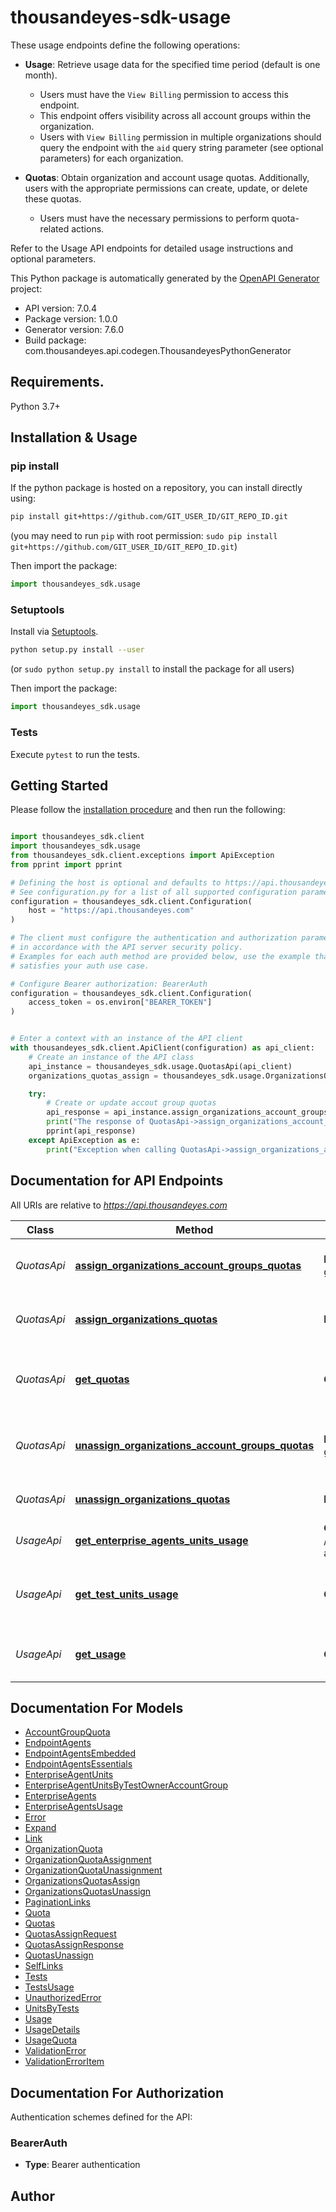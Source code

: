 # thousandeyes-sdk-usage

These usage endpoints define the following operations:

* **Usage**: Retrieve usage data for the specified time period (default is one month).
    
    * Users must have the `View Billing` permission to access this endpoint.
    * This endpoint offers visibility across all account groups within the organization.
    * Users with `View Billing` permission in multiple organizations should query the endpoint with the `aid` query string parameter (see optional parameters) for each organization.

* **Quotas**: Obtain organization and account usage quotas. Additionally, users with the appropriate permissions can create, update, or delete these quotas.
    
    * Users must have the necessary permissions to perform quota-related actions.

Refer to the Usage API endpoints for detailed usage instructions and optional parameters.


This Python package is automatically generated by the [OpenAPI Generator](https://openapi-generator.tech) project:

- API version: 7.0.4
- Package version: 1.0.0
- Generator version: 7.6.0
- Build package: com.thousandeyes.api.codegen.ThousandeyesPythonGenerator

## Requirements.

Python 3.7+

## Installation & Usage
### pip install

If the python package is hosted on a repository, you can install directly using:

```sh
pip install git+https://github.com/GIT_USER_ID/GIT_REPO_ID.git
```
(you may need to run `pip` with root permission: `sudo pip install git+https://github.com/GIT_USER_ID/GIT_REPO_ID.git`)

Then import the package:
```python
import thousandeyes_sdk.usage
```

### Setuptools

Install via [Setuptools](http://pypi.python.org/pypi/setuptools).

```sh
python setup.py install --user
```
(or `sudo python setup.py install` to install the package for all users)

Then import the package:
```python
import thousandeyes_sdk.usage
```

### Tests

Execute `pytest` to run the tests.

## Getting Started

Please follow the [installation procedure](#installation--usage) and then run the following:

```python

import thousandeyes_sdk.client
import thousandeyes_sdk.usage
from thousandeyes_sdk.client.exceptions import ApiException
from pprint import pprint

# Defining the host is optional and defaults to https://api.thousandeyes.com
# See configuration.py for a list of all supported configuration parameters.
configuration = thousandeyes_sdk.client.Configuration(
    host = "https://api.thousandeyes.com"
)

# The client must configure the authentication and authorization parameters
# in accordance with the API server security policy.
# Examples for each auth method are provided below, use the example that
# satisfies your auth use case.

# Configure Bearer authorization: BearerAuth
configuration = thousandeyes_sdk.client.Configuration(
    access_token = os.environ["BEARER_TOKEN"]
)


# Enter a context with an instance of the API client
with thousandeyes_sdk.client.ApiClient(configuration) as api_client:
    # Create an instance of the API class
    api_instance = thousandeyes_sdk.usage.QuotasApi(api_client)
    organizations_quotas_assign = thousandeyes_sdk.usage.OrganizationsQuotasAssign() # OrganizationsQuotasAssign |  (optional)

    try:
        # Create or update accout group quotas
        api_response = api_instance.assign_organizations_account_groups_quotas(organizations_quotas_assign=organizations_quotas_assign)
        print("The response of QuotasApi->assign_organizations_account_groups_quotas:\n")
        pprint(api_response)
    except ApiException as e:
        print("Exception when calling QuotasApi->assign_organizations_account_groups_quotas: %s\n" % e)

```

## Documentation for API Endpoints

All URIs are relative to *https://api.thousandeyes.com*

Class | Method | HTTP request | Description
------------ | ------------- | ------------- | -------------
*QuotasApi* | [**assign_organizations_account_groups_quotas**](docs/QuotasApi.md#assign_organizations_account_groups_quotas) | **POST** /v7/quotas/account-groups/assign | Create or update accout group quotas
*QuotasApi* | [**assign_organizations_quotas**](docs/QuotasApi.md#assign_organizations_quotas) | **POST** /v7/quotas/assign | Create or update organizations quotas
*QuotasApi* | [**get_quotas**](docs/QuotasApi.md#get_quotas) | **GET** /v7/quotas | Get organization and account group usage quota
*QuotasApi* | [**unassign_organizations_account_groups_quotas**](docs/QuotasApi.md#unassign_organizations_account_groups_quotas) | **POST** /v7/quotas/account-groups/unassign | Remove account group quotas from organizations
*QuotasApi* | [**unassign_organizations_quotas**](docs/QuotasApi.md#unassign_organizations_quotas) | **POST** /v7/quotas/unassign | Remove organization quotas
*UsageApi* | [**get_enterprise_agents_units_usage**](docs/UsageApi.md#get_enterprise_agents_units_usage) | **GET** /v7/usage/units/enterprise-agents | Get enterprise agent usage
*UsageApi* | [**get_test_units_usage**](docs/UsageApi.md#get_test_units_usage) | **GET** /v7/usage/units/tests | Get cloud and enterprise agents units usage
*UsageApi* | [**get_usage**](docs/UsageApi.md#get_usage) | **GET** /v7/usage | Get usage information for the last month


## Documentation For Models

 - [AccountGroupQuota](docs/AccountGroupQuota.md)
 - [EndpointAgents](docs/EndpointAgents.md)
 - [EndpointAgentsEmbedded](docs/EndpointAgentsEmbedded.md)
 - [EndpointAgentsEssentials](docs/EndpointAgentsEssentials.md)
 - [EnterpriseAgentUnits](docs/EnterpriseAgentUnits.md)
 - [EnterpriseAgentUnitsByTestOwnerAccountGroup](docs/EnterpriseAgentUnitsByTestOwnerAccountGroup.md)
 - [EnterpriseAgents](docs/EnterpriseAgents.md)
 - [EnterpriseAgentsUsage](docs/EnterpriseAgentsUsage.md)
 - [Error](docs/Error.md)
 - [Expand](docs/Expand.md)
 - [Link](docs/Link.md)
 - [OrganizationQuota](docs/OrganizationQuota.md)
 - [OrganizationQuotaAssignment](docs/OrganizationQuotaAssignment.md)
 - [OrganizationQuotaUnassignment](docs/OrganizationQuotaUnassignment.md)
 - [OrganizationsQuotasAssign](docs/OrganizationsQuotasAssign.md)
 - [OrganizationsQuotasUnassign](docs/OrganizationsQuotasUnassign.md)
 - [PaginationLinks](docs/PaginationLinks.md)
 - [Quota](docs/Quota.md)
 - [Quotas](docs/Quotas.md)
 - [QuotasAssignRequest](docs/QuotasAssignRequest.md)
 - [QuotasAssignResponse](docs/QuotasAssignResponse.md)
 - [QuotasUnassign](docs/QuotasUnassign.md)
 - [SelfLinks](docs/SelfLinks.md)
 - [Tests](docs/Tests.md)
 - [TestsUsage](docs/TestsUsage.md)
 - [UnauthorizedError](docs/UnauthorizedError.md)
 - [UnitsByTests](docs/UnitsByTests.md)
 - [Usage](docs/Usage.md)
 - [UsageDetails](docs/UsageDetails.md)
 - [UsageQuota](docs/UsageQuota.md)
 - [ValidationError](docs/ValidationError.md)
 - [ValidationErrorItem](docs/ValidationErrorItem.md)


<a id="documentation-for-authorization"></a>
## Documentation For Authorization


Authentication schemes defined for the API:
<a id="BearerAuth"></a>
### BearerAuth

- **Type**: Bearer authentication


## Author




